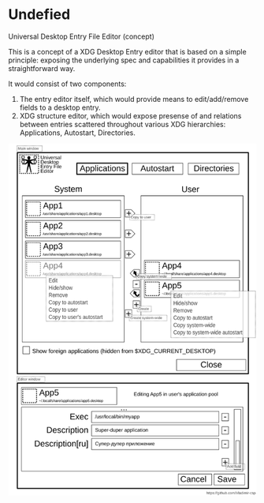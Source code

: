 # Undefied
Universal Desktop Entry File Editor (concept)

This is a concept of a XDG Desktop Entry editor that is based on a simple principle: exposing the underlying spec and capabilities it provides in a straightforward way.

It would consist of two components:
1. The entry editor itself, which would provide means to edit/add/remove fields to a desktop entry.
2. XDG structure editor, which would expose presense of and relations between entries scattered throughout various XDG hierarchies: Applications, Autostart, Directories.

![](https://github.com/Vladimir-csp/Undefied/blob/master/Undefied_concept.png)

